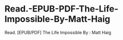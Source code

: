 # Read.-EPUB-PDF-The-Life-Impossible-By-Matt-Haig
Read. [EPUB/PDF] The Life Impossible By : Matt Haig

